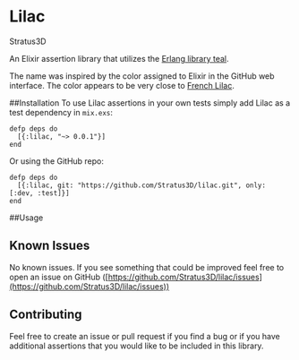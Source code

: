 Lilac
=====

Stratus3D

An Elixir assertion library that utilizes the [Erlang library teal](https://github.com/Stratus3D/teal).

The name was inspired by the color assigned to Elixir in the GitHub web interface. The color appears to be very close to <a href="http://en.wikipedia.org/wiki/Lilac_(color)#French_lilac">French Lilac</a>.

##Installation
To use Lilac assertions in your own tests simply add Lilac as a test dependency in `mix.exs`:

    defp deps do
      [{:lilac, "~> 0.0.1"}]
    end

Or using the GitHub repo:

    defp deps do
      [{:lilac, git: "https://github.com/Stratus3D/lilac.git", only: [:dev, :test]}]
    end

##Usage

## Known Issues
No known issues. If you see something that could be improved feel free to open an issue on GitHub ([https://github.com/Stratus3D/lilac/issues](https://github.com/Stratus3D/lilac/issues))

## Contributing
Feel free to create an issue or pull request if you find a bug or if you have additional assertions that you would like to be included in this library.
